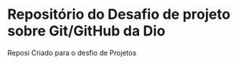 # Repositório  do  Desafio  de projeto  sobre  Git/GitHub da Dio
Reposi  Criado  para  o desfio de  Projetos
